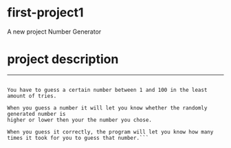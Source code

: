 # first-project1
A new project
Number Generator

# project description

--------------------------------------------------------------------------------------------------------------------------
```The project I uploaded is a number generator.

You have to guess a certain number between 1 and 100 in the least amount of tries.  

When you guess a number it will let you know whether the randomly generated number is 
higher or lower then your the number you chose.  

When you guess it correctly, the program will let you know how many times it took for you to guess that number.```
